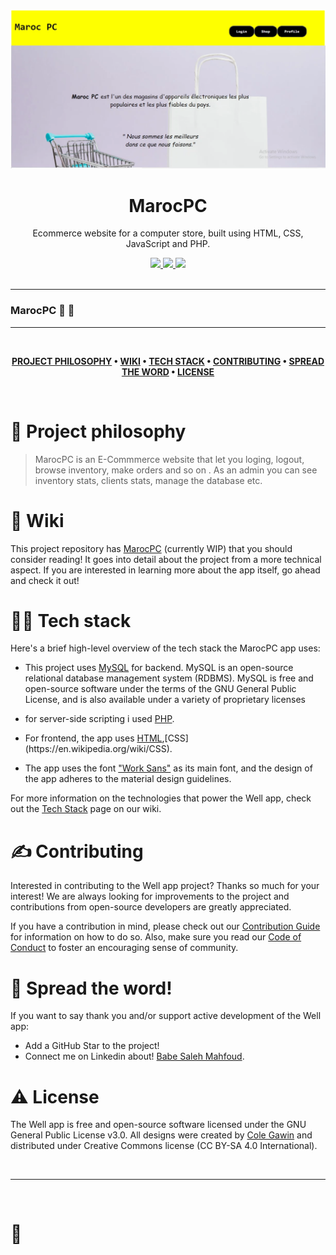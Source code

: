 ![MarocPC](thumbnail.png)

<div align='center'>

# MarocPC

Ecommerce website for a computer store, built using HTML, CSS, JavaScript and PHP.
<a href='https://github.com/babe-saleh-mahfoud/MarocPC/releases'>

<img src='https://img.shields.io/github/v/release/babe-saleh-mahfoud/MarocPC?color=%23FDD835&label=version&style=for-the-badge'>
  
</a>
  
<a href='https://github.com/babe-saleh-mahfoud/MarocPC/blob/main/LICENSE'>
  
<img src='https://img.shields.io/github/license/babe-saleh-mahfoud/MarocPC?style=for-the-badge'>
  
</a>
  <img src='https://img.shields.io/badge/PHP-0175C2?style=for-the-badge&logo=dart&logoColor=white'>
</div>

<br />

---

### MarocPC 🥳 🚀

---

<br />

<div align="center">

**[PROJECT PHILOSOPHY](https://github.com/babe-saleh-mahfoud/MarocPC#-project-philosophy) •
[WIKI](https://github.com/babe-saleh-mahfoud/MarocPC#-wiki) •
[TECH STACK](https://github.com/babe-saleh-mahfoud/MarocPC#-tech-stack) •
[CONTRIBUTING](https://github.com/babe-saleh-mahfoud/MarocPC#%EF%B8%8F-contributing) •
[SPREAD THE WORD](https://github.com/babe-saleh-mahfoud/MarocPC#-spread-the-word) •
[LICENSE](https://github.com/babe-saleh-mahfoud/MarocPC#%EF%B8%8F-license)**

</div>

<br />

# 🧐 Project philosophy

> MarocPC is an E-Commmerce website that let you loging, logout, browse inventory, make orders and so on .
> As an admin you can see inventory stats, clients stats, manage the database etc.

# 📒 Wiki

This project repository has [MarocPC](https://github.com/babe-saleh-mahfoud/MarocPC/wiki) (currently WIP) that you should consider reading! It goes into detail about the project from a more technical aspect. If you are interested in learning more about the app itself, go ahead and check it out!

# 👨‍💻 Tech stack

Here's a brief high-level overview of the tech stack the MarocPC app uses:

- This project uses [MySQL](https://www.mysql.com) for backend. MySQL is an open-source relational database management system (RDBMS).
  MySQL is free and open-source software under the terms of the GNU General Public License, and is also available under a variety of proprietary licenses
- for server-side scripting i used [PHP](https://www.php.net).

- For frontend, the app uses [HTML](https://en.wikipedia.org/wiki/HTML#:~:text=The%20HyperText%20Markup%20Language%20or,scripting%20languages%20such%20as%20JavaScript.),[CSS](https://en.wikipedia.org/wiki/CSS).

- The app uses the font ["Work Sans"](https://fonts.google.com/specimen/Work+Sans) as its main font, and the design of the app adheres to the material design guidelines.

For more information on the technologies that power the Well app, check out the [Tech Stack](https://github.com/chroline/well_app/wiki/Tech-Stack) page on our wiki.

# ✍️ Contributing

Interested in contributing to the Well app project? Thanks so much for your interest! We are always looking for improvements to the project and contributions from open-source developers are greatly appreciated.

If you have a contribution in mind, please check out our [Contribution Guide](https://github.com/chroline/well_app/wiki/Contribution-Guide) for information on how to do so. Also, make sure you read our [Code of Conduct](https://github.com/chroline/well_app/wiki/Code-of-Conduct) to foster an encouraging sense of community.

# 🌟 Spread the word!

If you want to say thank you and/or support active development of the Well app:

- Add a GitHub Star to the project!
- Connect me on Linkedin about!
  [Babe Saleh Mahfoud](https://www.linkedin.com/in/babe-saleh-mahfoud-519b52200/).

# ⚠️ License

The Well app is free and open-source software licensed under the GNU General Public License v3.0. All designs were created by [Cole Gawin](https://github.com/chroline) and distributed under Creative Commons license (CC BY-SA 4.0 International).

<br />

---

<br />

# 💛
